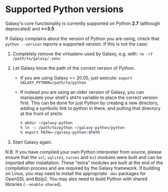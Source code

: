 # Supported Python versions

Galaxy's core functionality is currently supported on Python **2.7** (although
deprecated) and **>=3.5** .

If Galaxy complains about the version of Python you are using, check that
`python --version` reports a supported version. If this is not the case:

1. Completely remove the virtualenv used by Galaxy, e.g. with:
   `rm -rf /path/to/galaxy/.venv`

2. Let Galaxy know the path of the correct version of Python.

    - If you are using Galaxy >= 20.05, just execute:
      `export GALAXY_PYTHON=/path/to/python`
    - If instead you are using an older version of Galaxy, you can manipulate
      your shell's `$PATH` variable to place the correct version first. This can
      be done for just Python by creating a new directory, adding a symbolic
      link to python in there, and putting that directory at the front of
      `$PATH`:

        ```sh
        % mkdir ~/galaxy-python
        % ln -s /path/to/python ~/galaxy-python/python
        % export PATH=~/galaxy-python:$PATH
        ```

3. Start Galaxy again.

N.B. If you have compiled your own Python interpreter from source, please ensure
that the `ssl`, `sqlite3`, `curses` and `bz2` modules were built and can be
imported after installation. These "extra" modules are built at the end of the
compilation process and are required by the Galaxy framework. If building on
Linux, you may need to install the appropriate `-dev` packages for OpenSSL and
Bzip2. You may also need to build Python with shared libraries
(`--enable-shared`).

